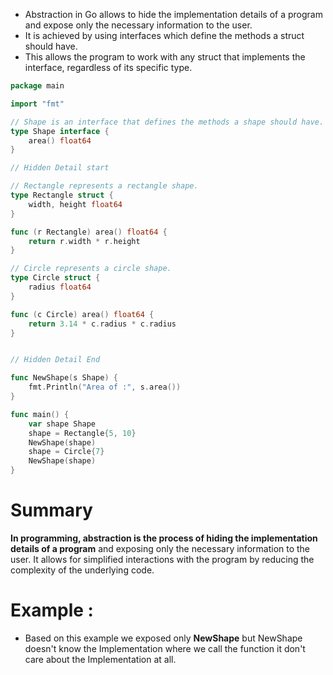 - Abstraction in Go allows to hide the implementation details of a program and expose only the necessary information to the user.
- It is achieved by using interfaces which define the methods a struct should have.
- This allows the program to work with any struct that implements the interface, regardless of its specific type.

```go
package main

import "fmt"

// Shape is an interface that defines the methods a shape should have.
type Shape interface {
    area() float64
}

// Hidden Detail start

// Rectangle represents a rectangle shape.
type Rectangle struct {
    width, height float64
}

func (r Rectangle) area() float64 {
    return r.width * r.height
}

// Circle represents a circle shape.
type Circle struct {
    radius float64
}

func (c Circle) area() float64 {
    return 3.14 * c.radius * c.radius
}


// Hidden Detail End

func NewShape(s Shape) { 
    fmt.Println("Area of :", s.area())
}

func main() {
    var shape Shape
    shape = Rectangle{5, 10}
    NewShape(shape)
    shape = Circle{7}
    NewShape(shape)
}
```

# Summary
**In programming, abstraction is the process of hiding the implementation details of a program** and exposing only the necessary information to the user. It allows for simplified interactions with the program by reducing the complexity of the underlying code.

# Example :
  - Based on this example we exposed only **NewShape** but NewShape doesn't know the Implementation where we call
    the function it don't care about the Implementation at all.